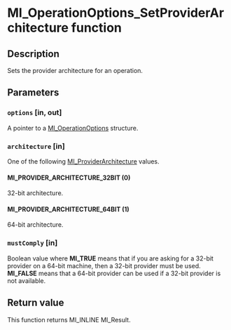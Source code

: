 # MI_OperationOptions_SetProviderArchitecture function

## Description

Sets the provider architecture for an operation.

## Parameters

### `options` [in, out]

A pointer to a [MI_OperationOptions](https://learn.microsoft.com/windows/desktop/api/mi/ns-mi-mi_operationoptions) structure.

### `architecture` [in]

One of the following [MI_ProviderArchitecture](https://learn.microsoft.com/windows/desktop/api/mi/ne-mi-mi_providerarchitecture) values.

#### MI_PROVIDER_ARCHITECTURE_32BIT (0)

32-bit architecture.

#### MI_PROVIDER_ARCHITECTURE_64BIT (1)

64-bit architecture.

### `mustComply` [in]

Boolean value where **MI_TRUE** means that if you are asking for a 32-bit provider on a 64-bit machine, then a 32-bit provider must be used. **MI_FALSE** means that a 64-bit provider can be used if a 32-bit provider is not available.

## Return value

This function returns MI_INLINE MI_Result.
